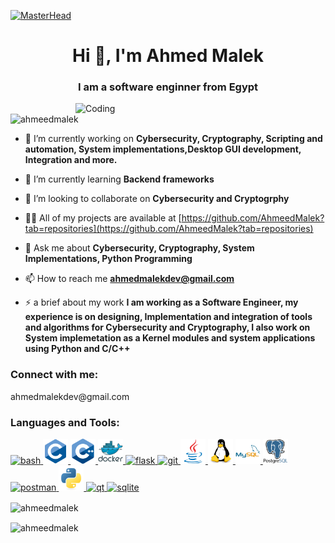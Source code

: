 [![MasterHead](https://www.bleepstatic.com/content/hl-images/2023/08/03/Hacker-4.png)](https://rishavchanda.io)

<h1 align="center">Hi 👋, I'm Ahmed Malek</h1>
<h3 align="center">I am a software enginner from Egypt</h3>

<p><img align="right" alt="Coding" width="400" src="https://camo.githubusercontent.com/c1dcb74cc1c1835b1d716f5051499a2814c683c806b15f04b0eba492863703e9/68747470733a2f2f63646e2e6472696262626c652e636f6d2f75736572732f3733303730332f73637265656e73686f74732f363538313234332f6176656e746f2e676966"/></p>


<p align="left"> <img src="https://komarev.com/ghpvc/?username=ahmeedmalek&label=Profile%20views&color=0e75b6&style=flat" alt="ahmeedmalek" /> </p>

- 🔭 I’m currently working on **Cybersecurity, Cryptography, Scripting and automation, System implementations,Desktop GUI development, Integration and more.**

- 🌱 I’m currently learning **Backend frameworks**

- 🤝 I’m looking to collaborate on **Cybersecurity and Cryptogrphy**

- 👨‍💻 All of my projects are available at [https://github.com/AhmeedMalek?tab=repositories](https://github.com/AhmeedMalek?tab=repositories)

- 💬 Ask me about **Cybersecurity, Cryptography, System Implementations, Python Programming**

- 📫 How to reach me **ahmedmalekdev@gmail.com**

- ⚡ a brief about my work **I am working as a Software Engineer, my experience is on designing, Implementation and integration of tools and algorithms for Cybersecurity and Cryptography, I also work on System implemetation as a Kernel modules and system applications using Python and C/C++**

<h3 align="left">Connect with me:</h3>
<p align="left">ahmedmalekdev@gmail.com
</p>

<h3 align="left">Languages and Tools:</h3>
<p align="left"> <a href="https://www.gnu.org/software/bash/" target="_blank" rel="noreferrer"> <img src="https://www.vectorlogo.zone/logos/gnu_bash/gnu_bash-icon.svg" alt="bash" width="40" height="40"/> </a> <a href="https://www.cprogramming.com/" target="_blank" rel="noreferrer"> <img src="https://raw.githubusercontent.com/devicons/devicon/master/icons/c/c-original.svg" alt="c" width="40" height="40"/> </a> <a href="https://www.w3schools.com/cpp/" target="_blank" rel="noreferrer"> <img src="https://raw.githubusercontent.com/devicons/devicon/master/icons/cplusplus/cplusplus-original.svg" alt="cplusplus" width="40" height="40"/> </a> <a href="https://www.docker.com/" target="_blank" rel="noreferrer"> <img src="https://raw.githubusercontent.com/devicons/devicon/master/icons/docker/docker-original-wordmark.svg" alt="docker" width="40" height="40"/> </a> <a href="https://flask.palletsprojects.com/" target="_blank" rel="noreferrer"> <img src="https://www.vectorlogo.zone/logos/pocoo_flask/pocoo_flask-icon.svg" alt="flask" width="40" height="40"/> </a> <a href="https://git-scm.com/" target="_blank" rel="noreferrer"> <img src="https://www.vectorlogo.zone/logos/git-scm/git-scm-icon.svg" alt="git" width="40" height="40"/> </a> <a href="https://www.java.com" target="_blank" rel="noreferrer"> <img src="https://raw.githubusercontent.com/devicons/devicon/master/icons/java/java-original.svg" alt="java" width="40" height="40"/> </a> <a href="https://www.linux.org/" target="_blank" rel="noreferrer"> <img src="https://raw.githubusercontent.com/devicons/devicon/master/icons/linux/linux-original.svg" alt="linux" width="40" height="40"/> </a> <a href="https://www.mysql.com/" target="_blank" rel="noreferrer"> <img src="https://raw.githubusercontent.com/devicons/devicon/master/icons/mysql/mysql-original-wordmark.svg" alt="mysql" width="40" height="40"/> </a> <a href="https://www.postgresql.org" target="_blank" rel="noreferrer"> <img src="https://raw.githubusercontent.com/devicons/devicon/master/icons/postgresql/postgresql-original-wordmark.svg" alt="postgresql" width="40" height="40"/> </a> <a href="https://postman.com" target="_blank" rel="noreferrer"> <img src="https://www.vectorlogo.zone/logos/getpostman/getpostman-icon.svg" alt="postman" width="40" height="40"/> </a> <a href="https://www.python.org" target="_blank" rel="noreferrer"> <img src="https://raw.githubusercontent.com/devicons/devicon/master/icons/python/python-original.svg" alt="python" width="40" height="40"/> </a> <a href="https://www.qt.io/" target="_blank" rel="noreferrer"> <img src="https://upload.wikimedia.org/wikipedia/commons/0/0b/Qt_logo_2016.svg" alt="qt" width="40" height="40"/> </a> <a href="https://www.sqlite.org/" target="_blank" rel="noreferrer"> <img src="https://www.vectorlogo.zone/logos/sqlite/sqlite-icon.svg" alt="sqlite" width="40" height="40"/> </a> </p>

<p><img align="center" src="https://github-readme-stats.vercel.app/api/top-langs?username=ahmeedmalek&show_icons=true&locale=en&layout=compact" alt="ahmeedmalek" /></p>

<p><img align="center" src="https://github-readme-streak-stats.herokuapp.com/?user=ahmeedmalek&" alt="ahmeedmalek" /></p>

